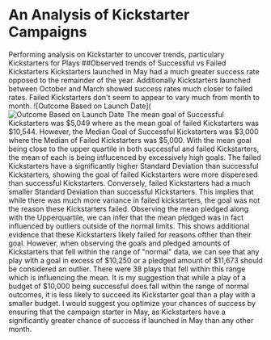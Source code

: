 # An Analysis of Kickstarter Campaigns
Performing analysis on Kickstarter to uncover trends, particulary Kickstarters for Plays
##Observed trends of Successful vs Failed Kickstarters
Kickstarters launched in May had a much greater success rate opposed to the remainder of the year. Additionally Kickstarters launched between October and March showed success rates much closer to failed rates. Failed Kickstarters don't seem to appear to vary much from month to month. ![Outcome Based on Launch Date](![Outcome Based on Launch Date](https://user-images.githubusercontent.com/89958437/134825931-c871dfa2-f302-493b-96da-73ede8ca0af5.png)
The mean goal of Successful Kickstarters was $5,049 where as the mean goal of failed Kickstarters was $10,544. However, the Median Goal of Successful Kickstarters was $3,000 where the Median of Failed Kickstarters was $5,000. With the mean goal being close to the upper quartile in both successful and failed Kickstarters, the mean of each is being influcenced by excessively high goals. The failed Kickstarters have a significantly higher Standard Deviation than successful Kickstarters, showing the goal of failed Kickstarters were more disperesed than successful Kickstarters. Conversely, failed Kickstarters had a much smaller Standard Deviation than successful Kickstarters. This implies that while there was much more variance in failed kickstarters, the goal was not the reason these Kickstarters failed. Observing the mean pledged along with the Upperquartile, we can infer that the mean pledged was in fact influenced by outliers outside of the normal limits. This shows additional evidence that these Kickstarters likely failed for reasons ofther than their goal.
However, when observing the goals and pledged amounts of Kickstarters that fell within the range of "normal" data, we can see that any play with a goal in excess of $10,250 or a pledged amount of $11,673 should be considered an outlier. There were 38 plays that fell within this range which is influencing the mean.
It is my suggestion that while a play of a budget of $10,000 being successful does fall within the range of normal outcomes, it is less likely to succeed its Kickstarter goal than a play with a smaller budget. I would suggest you optimize your chances of success by ensuring that the campaign starter in May, as Kickstarters have a significantly greater chance of success if launched in May than any other month.
